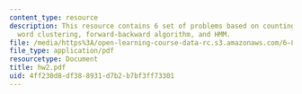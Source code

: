 ```yaml
---
content_type: resource
description: This resource contains 6 set of problems based on counting, toic modeleing,
  word clustering, forward-backward algorithm, and HMM.
file: /media/https%3A/open-learning-course-data-rc.s3.amazonaws.com/6-864-advanced-natural-language-processing-fall-2005/4ff230d8df388931d7b2b7bf3ff73301_hw2.pdf
file_type: application/pdf
resourcetype: Document
title: hw2.pdf
uid: 4ff230d8-df38-8931-d7b2-b7bf3ff73301
---
```


